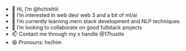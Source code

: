 - 👋 Hi, I’m @hchishtii
- 👀 I’m interested in web dev/ web 3 and a bit of ml/ai
- 🌱 I’m currently learning mern stack development and NLP techniques
- 💞️ I’m looking to collaborate on good fullstack projects
- 📫 Contact me through my x handle @17hustle
- 😄 Pronouns: he/him

<!---
hchishtii/hchishtii is a ✨ special ✨ repository because its `README.md` (this file) appears on your GitHub profile.
You can click the Preview link to take a look at your changes.
--->
